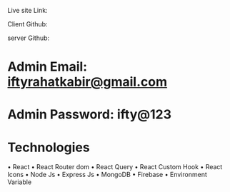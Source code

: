 Live site Link: 

Client Github: 

server Github:

# Admin Email: iftyrahatkabir@gmail.com
# Admin Password: ifty@123

# Technologies

• React
• React Router dom
• React Query
• React Custom Hook
• React Icons
• Node Js
• Express Js
• MongoDB
• Firebase
• Environment Variable

